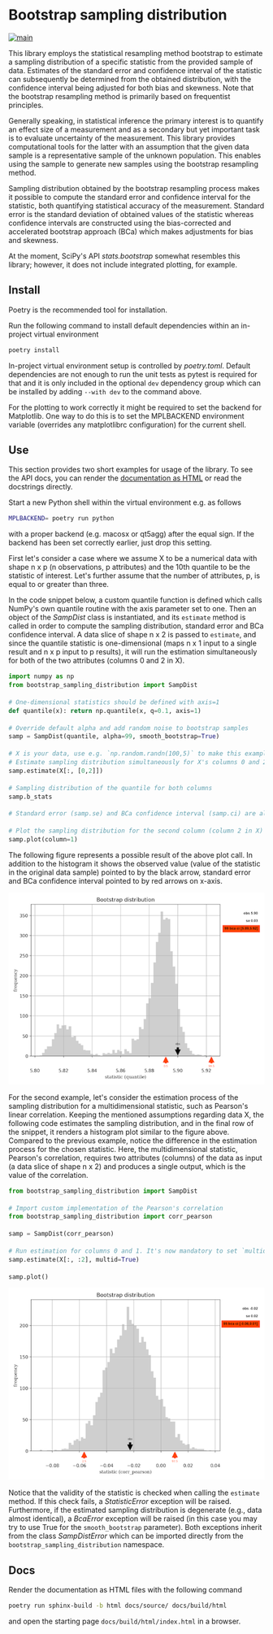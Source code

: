 # Bootstrap sampling distribution #

[![main](https://github.com/elmomoilanen/Bootstrap-sampling-distribution/actions/workflows/main.yml/badge.svg)](https://github.com/elmomoilanen/Bootstrap-sampling-distribution/actions/workflows/main.yml)

This library employs the statistical resampling method bootstrap to estimate a sampling distribution of a specific statistic from the provided sample of data. Estimates of the standard error and confidence interval of the statistic can subsequently be determined from the obtained distribution, with the confidence interval being adjusted for both bias and skewness. Note that the bootstrap resampling method is primarily based on frequentist principles.

Generally speaking, in statistical inference the primary interest is to quantify an effect size of a measurement and as a secondary but yet important task is to evaluate uncertainty of the measurement. This library provides computational tools for the latter with an assumption that the given data sample is a representative sample of the unknown population. This enables using the sample to generate new samples using the bootstrap resampling method.

Sampling distribution obtained by the bootstrap resampling process makes it possible to compute the standard error and confidence interval for the statistic, both quantifying statistical accuracy of the measurement. Standard error is the standard deviation of obtained values of the statistic whereas confidence intervals are constructed using the bias-corrected and accelerated bootstrap approach (BCa) which makes adjustments for bias and skewness.

At the moment, SciPy's API *stats.bootstrap* somewhat resembles this library; however, it does not include integrated plotting, for example.

## Install ##

Poetry is the recommended tool for installation.

Run the following command to install default dependencies within an in-project virtual environment

```bash
poetry install
```

In-project virtual environment setup is controlled by *poetry.toml*. Default dependencies are not enough to run the unit tests as pytest is required for that and it is only included in the optional `dev` dependency group which can be installed by adding `--with dev` to the command above.

For the plotting to work correctly it might be required to set the backend for Matplotlib. One way to do this is to set the MPLBACKEND environment variable (overrides any matplotlibrc configuration) for the current shell.

## Use ##

This section provides two short examples for usage of the library. To see the API docs, you can render the [documentation as HTML](#docs) or read the docstrings directly.

Start a new Python shell within the virtual environment e.g. as follows

```bash
MPLBACKEND= poetry run python
```

with a proper backend (e.g. macosx or qt5agg) after the equal sign. If the backend has been set correctly earlier, just drop this setting.

First let's consider a case where we assume X to be a numerical data with shape n x p (n observations, p attributes) and the 10th quantile to be the statistic of interest. Let's further assume that the number of attributes, p, is equal to or greater than three.

In the code snippet below, a custom quantile function is defined which calls NumPy's own quantile routine with the axis parameter set to one. Then an object of the *SampDist* class is instantiated, and its `estimate` method is called in order to compute the sampling distribution, standard error and BCa confidence interval. A data slice of shape n x 2 is passed to `estimate`, and since the quantile statistic is one-dimensional (maps n x 1 input to a single result and n x p input to p results), it will run the estimation simultaneously for both of the two attributes (columns 0 and 2 in X).

```python
import numpy as np
from bootstrap_sampling_distribution import SampDist

# One-dimensional statistics should be defined with axis=1
def quantile(x): return np.quantile(x, q=0.1, axis=1)

# Override default alpha and add random noise to bootstrap samples
samp = SampDist(quantile, alpha=99, smooth_bootstrap=True)

# X is your data, use e.g. `np.random.randn(100,5)` to make this example work
# Estimate sampling distribution simultaneously for X's columns 0 and 2
samp.estimate(X[:, [0,2]])

# Sampling distribution of the quantile for both columns
samp.b_stats

# Standard error (samp.se) and BCa confidence interval (samp.ci) are also available

# Plot the sampling distribution for the second column (column 2 in X)
samp.plot(column=1)
```

The following figure represents a possible result of the above plot call. In addition to the histogram it shows the observed value (value of the statistic in the original data sample) pointed to by the black arrow, standard error and BCa confidence interval pointed to by red arrows on x-axis.

![](docs/bootstrap_distribution_quantile.png)

For the second example, let's consider the estimation process of the sampling distribution for a multidimensional statistic, such as Pearson's linear correlation. Keeping the mentioned assumptions regarding data X, the following code estimates the sampling distribution, and in the final row of the snippet, it renders a histogram plot similar to the figure above. Compared to the previous example, notice the difference in the estimation process for the chosen statistic. Here, the multidimensional statistic, Pearson's correlation, requires two attributes (columns) of the data as input (a data slice of shape n x 2) and produces a single output, which is the value of the correlation.

```python
from bootstrap_sampling_distribution import SampDist

# Import custom implementation of the Pearson's correlation
from bootstrap_sampling_distribution import corr_pearson

samp = SampDist(corr_pearson)

# Run estimation for columns 0 and 1. It's now mandatory to set `multid` to True
samp.estimate(X[:, :2], multid=True)

samp.plot()
```

![](docs/bootstrap_distribution_corr.png)

Notice that the validity of the statistic is checked when calling the `estimate` method. If this check fails, a *StatisticError* exception will be raised. Furthermore, if the estimated sampling distribution is degenerate (e.g., data almost identical), a *BcaError* exception will be raised (in this case you may try to use True for the `smooth_bootstrap` parameter). Both exceptions inherit from the class *SampDistError* which can be imported directly from the `bootstrap_sampling_distribution` namespace.

## Docs ##

Render the documentation as HTML files with the following command

```bash
poetry run sphinx-build -b html docs/source/ docs/build/html
```

and open the starting page `docs/build/html/index.html` in a browser.
